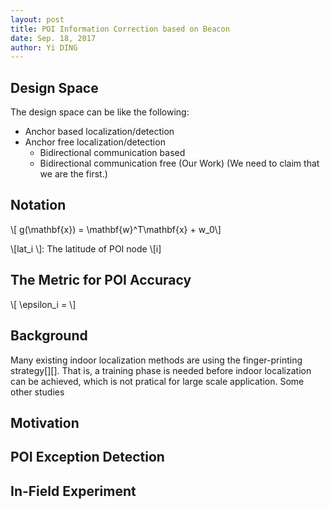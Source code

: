 ```yaml
--- 
layout: post
title: POI Information Correction based on Beacon
date: Sep. 18, 2017
author: Yi DING
---
```


[comment]: # (This post composite the POI Correction Section)

## Design Space
The design space can be like the following:
* Anchor based localization/detection
* Anchor free localization/detection
    * Bidirectional communication based
    * Bidirectional communication free (Our Work) (We need to claim that we are the first.)

## Notation
\\[ g(\mathbf{x}) = \mathbf{w}^T\mathbf{x} + w_0\\] 

\\[lat_i \\]: The latitude of POI node \\[i\]


## The Metric for POI Accuracy
\\[ \epsilon_i =  \\] 


## Background
Many existing indoor localization methods are using the finger-printing strategy[][]. That is, a training phase is needed before indoor localization can be achieved, which is not pratical for large scale application. Some other studies 


## Motivation
[comment]: # (It will be better to have a small example and some figures)


## POI Exception Detection
[comment]: # (We need first define some metric to measure the exception)

## In-Field Experiment
